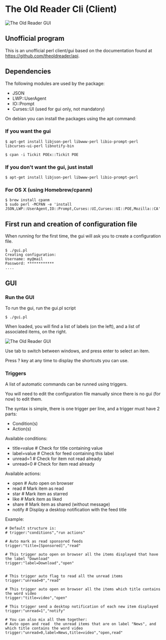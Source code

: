 # The Old Reader Cli (Client)

![The Old Reader GUI](http://tfeserver.be/dl/theoldreader_client/theoldreader-cli6.png)

## Unofficial program
This is an unofficial perl client/gui  based on the documentation found at https://github.com/theoldreader/api.


## Dependencies
The following modules are used by the package:

* JSON
* LWP::UserAgent
* IO::Prompt
* Curses::UI (used for gui only, not  mandatory)

On debian you can install the packages using the apt command:

### If you want the gui

    $ apt-get install libjson-perl libwww-perl libio-prompt-perl libcurses-ui-perl libnotify-bin

    $ cpan -i Tickit POEx::Tickit POE

### If you don't want the gui, just install

    $ apt-get install libjson-perl libwww-perl libio-prompt-perl

### For OS X (using Homebrew/cpanm)

    $ brew install cpanm
    $ sudo perl -MCPAN -e 'install JSON,LWP::UserAgent,IO::Prompt,Curses::UI,Curses::UI::POE,Mozilla::CA'

## First run and creation of configuration file

When running for the first time, the gui will ask you to create a configuration file.


    $ ./gui.pl
    Creating configuration:
    Username: my@mail
    Password: ************
    ....

## GUI

### Run the GUI

To run the gui, run the gui.pl script

    $ ./gui.pl

When loaded, you will find a list of labels (on the left), and a list of associated items, on the right.

![The Old Reader GUI](http://tfeserver.be/dl/theoldreader_client/theoldreader-cli6.png)

Use tab to switch between windows, and press enter to select an item.

Press ? key at any time to display the shortcuts you can use.

### Triggers

A list of automatic commands can be runned using triggers.

You will need to edit the configuration file manually since there is no gui (for now) to edit them.

The syntax is simple, there is one trigger per line, and a trigger must have 2 parts:

- Condition(s)
- Action(s)

Available conditions:

- title=value # Check for title containing value
- label=value # Check for feed containing this label
- unread=1 # Check for item not read already
- unread=0 # Check for item read already

Available actions:

- open # Auto open on browser
- read # Mark item as read
- star # Mark item as  starred
- like # Mark item as liked
- share # Mark item as shared (without message)
- notify # Display a desktop notification with the feed title

Example:

    # Default structure is:
    # trigger:"conditions","run actions"

    # Auto mark as read sponsored feeds
    trigger:"title=[Sponsored]","read"

    # This trigger auto open on browser all the items displayed that have the label "Download"
    trigger:"label=Download","open"


    # This trigger auto flag to read all the unread items
    trigger:"unread=0","read"

    # This trigger auto open on browser all the items which title contains the word video
    trigger:"title=video","open"

    # This trigger send a desktop notification of each new item displayed
    trigger:"unread=1","notify"

    # You can also mix all them together:
    # Auto open and read  the unread items that are on label "News", and which title contains the word video
    trigger:"unread=0,label=News,title=video","open,read"


